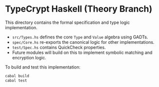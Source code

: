 # TypeCrypt Haskell (Theory Branch)

This directory contains the formal specification and type logic implementation.

- `src/Types.hs` defines the core `Type` and `Value` algebra using GADTs.
- `spec/Core.hs` re-exports the canonical logic for other implementations.
- `test/Spec.hs` contains QuickCheck properties.
 - Future modules will build on this to implement symbolic matching and encryption logic.

To build and test this implementation:

```bash
cabal build
cabal test
```
